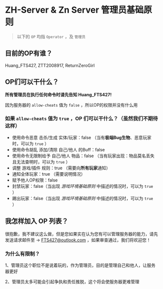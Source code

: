 # ZH-Server & Zn Server 管理员基础原则

> 以下的 `OP` 均指 `Operator` ，及 `管理员`

## 目前的OP有谁？

Huang_FTS427, ZTT2008917, ReturnZeroGirl

## OP们可以干什么？

**所有管理员在执行任何命令时请先告知 Huang_FTS427!**

因为服务器的 `allow-cheats` 值为 `false` ，所以OP的权限并没有什么用

### 如果 `allow-cheats` 值为 `true` ，OP 们可以干什么？（虽然我们不期待这样）

- 使用命令恶意 击杀/生成 实体/玩家：false （当有**极端Bug生物**、恶意玩家时，可以为 `true` ）
- 使用命令胡乱 添加/清除 自己/他人 的Buff：false
- 使用命令无限制给予 自己/他人 物品：false （当有玩家出现：物品莫名丢失且无法查明时，可以为 `true` ）
- 调整 游戏/插件 规则：true （需要向**所有玩家**通知）
- 通知全体玩家：true （需要说明情况）
- 赋予他人OP权限：false
- 封禁玩家：false（当出现 *游戏环境基础原则* 中描述的情况时，可以为 `true` ）
- 踢出玩家：false（当出现 *游戏环境基础原则* 中描述的情况时，可以为 `true` ）

## 我怎样加入 OP 列表？

很抱歉，我不建议这么做，但是您如果实在认为您有可以管理服务器的能力，请先发送请求邮件至 -> <FTS427@outlook.com> ，如果审查通过，我们将欢迎您！

### 为什么有限制？

1、管理员这个职位不是说着玩的，作为管理员，目的是管理自己和他人，让服务器更好

2、管理员太多可能会引起争执和责任推脱，这个将会使服务器更难管理
